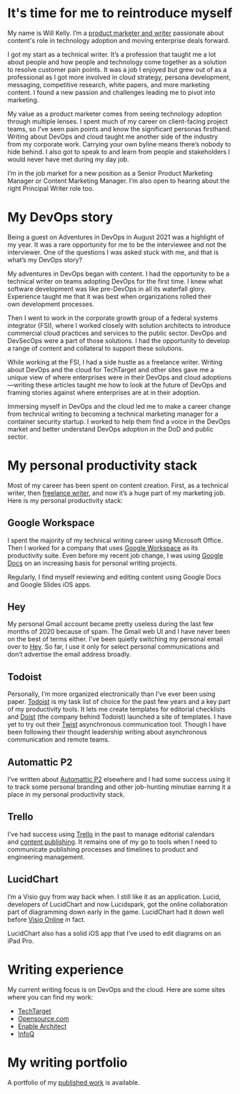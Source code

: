 # It's time for me to reintroduce myself
My name is Will Kelly. I’m a [product marketer and writer](https://www.linkedin.com/in/willkelly/) passionate about content's role in technology adoption and moving enterprise deals forward. 

I got my start as a technical writer. It’s a profession that taught me a lot about people and how people and technology come together as a solution to resolve customer pain points. It was a job I enjoyed but grew out of as a professional as I got more involved in cloud strategy, persona development, messaging, competitive research, white papers, and more marketing content. I found a new passion and challenges leading me to pivot into marketing. 

My value as a product marketer comes from seeing technology adoption through multiple lenses. I spent much of my career on client-facing project teams, so I’ve seen pain points and know the significant personas firsthand. Writing about DevOps and cloud taught me another side of the industry from my corporate work. Carrying your own byline means there’s nobody to hide behind. I also got to speak to and learn from people and stakeholders I would never have met during my day job. 
 
I’m in the job market for a new position as a Senior Product Marketing Manager or Content Marketing Manager. I’m also open to hearing about the right Principal Writer role too. 

# My DevOps story
Being a guest on Adventures in DevOps in August 2021 was a highlight of my year. It was a rare opportunity for me to be the interviewee and not the interviewer. One of the questions I was asked stuck with me, and that is what’s my DevOps story?

My adventures in DevOps began with content. I had the opportunity to be a technical writer on teams adopting DevOps for the first time. I knew what software development was like pre-DevOps in all its waterfall glory. Experience taught me that it was best when organizations rolled their own development processes.

Then I went to work in the corporate growth group of a federal systems integrator (FSI), where I worked closely with solution architects to introduce commercial cloud practices and services to the public sector. DevOps and DevSecOps were a part of those solutions. I had the opportunity to develop a range of content and collateral to support these solutions.

While working at the FSI, I had a side hustle as a freelance writer. Writing about DevOps and the cloud for TechTarget and other sites gave me a unique view of where enterprises were in their DevOps and cloud adoptions—writing these articles taught me how to look at the future of DevOps and framing stories against where enterprises are at in their adoption.

Immersing myself in DevOps and the cloud led me to make a career change from technical writing to becoming a technical marketing manager for a container security startup. I worked to help them find a voice in the DevOps market and better understand DevOps adoption in the DoD and public sector.

# My personal productivity stack
Most of my career has been spent on content creation. First, as a technical writer, then [freelance writer](https://willkelly.cloud/published-work/), and now it’s a huge part of my marketing job. Here is my personal productivity stack:

## Google Workspace
I spent the majority of my technical writing career using Microsoft Office. Then I worked for a company that uses [Google Workspace](https://workspace.google.com/) as its productivity suite. Even before my recent job change, I was using [Google Docs](https://docs.google.com/) on an increasing basis for personal writing projects.

Regularly, I find myself reviewing and editing content using Google Docs and Google Slides iOS apps.

## Hey
My personal Gmail account became pretty useless during the last few months of 2020 because of spam. The Gmail web UI and I have never been on the best of terms either. I’ve been quietly switching my personal email over to [Hey](https://hey.com/). So far, I use it only for select personal communications and don’t advertise the email address broadly.

## Todoist
Personally, I’m more organized electronically than I’ve ever been using paper. [Todoist](https://todoist.com/) is my task list of choice for the past few years and a key part of my productivity tools. It lets me create templates for editorial checklists and [Doist](https://doist.com/) (the company behind Todoist) launched a site of templates. I have yet to try out their [Twist](https://twist.com/) asynchronous communication tool. Though I have been following their thought leadership writing about asynchronous communication and remote teams.

## Automattic P2
I’ve written about [Automattic P2](https://wordpress.com/p2/) elsewhere and I had some success using it to track some personal branding and other job-hunting minutiae earning it a place in my personal productivity stack.

## Trello
I’ve had success using [Trello](https://trello.com/en-US) in the past to manage editorial calendars and [content publishing](https://willkelly.medium.com/using-trello-for-managing-editorial-projects-db27f78cac29). It remains one of my go to tools when I need to communicate publishing processes and timelines to product and engineering management.

## LucidChart
I’m a Visio guy from way back when. I still like it as an application. Lucid, developers of LucidChart and now Lucidspark, got the online collaboration part of diagramming down early in the game. LucidChart had it down well before [Visio Online](https://www.microsoft.com/en-us/microsoft-365/blog/2017/03/01/visio-online-anywhere-anytime-access-to-your-diagrams/) in fact.

LucidChart also has a solid iOS app that I’ve used to edit diagrams on an iPad Pro.

# Writing experience
My current writing focus is on DevOps and the cloud. Here are some sites where you can find my work:
- [TechTarget](https://www.techtarget.com/contributor/Will-Kelly)
- [Opensource.com](https://opensource.com/users/willkelly)
- [Enable Architect](https://www.redhat.com/architect/users/will-kelly)
- [InfoQ](https://www.infoq.com/profile/Will-Kelly/)

# My writing portfolio
A portfolio of my [published work](https://authory.com/willkelly) is available.
